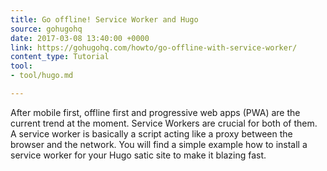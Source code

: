 ```yaml
---
title: Go offline! Service Worker and Hugo
source: gohugohq
date: 2017-03-08 13:40:00 +0000
link: https://gohugohq.com/howto/go-offline-with-service-worker/
content_type: Tutorial
tool:
- tool/hugo.md

---
```

After mobile first, offline first and progressive web apps (PWA) are the current trend at the moment. Service Workers are crucial for both of them. A service worker is basically a script acting like a proxy between the browser and the network. You will find a simple example how to install a service worker for your Hugo satic site to make it blazing fast.





